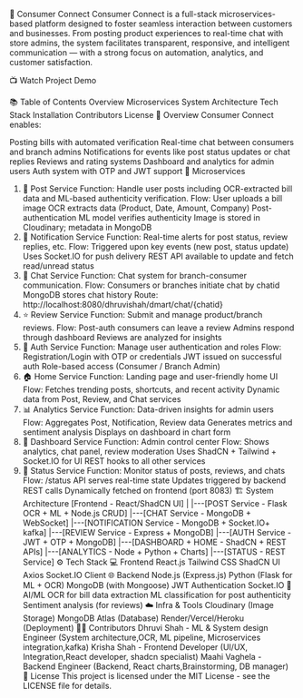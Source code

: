 🧩 Consumer Connect
Consumer Connect is a full-stack microservices-based platform designed to foster seamless interaction between customers and businesses. From posting product experiences to real-time chat with store admins, the system facilitates transparent, responsive, and intelligent communication — with a strong focus on automation, analytics, and customer satisfaction.

📺 Watch Project Demo

📚 Table of Contents
Overview
Microservices
System Architecture
Tech Stack
Installation
Contributors
License
📌 Overview
Consumer Connect enables:

Posting bills with automated verification
Real-time chat between consumers and branch admins
Notifications for events like post status updates or chat replies
Reviews and rating systems
Dashboard and analytics for admin users
Auth system with OTP and JWT support
🧱 Microservices
1. 📝 Post Service
Function: Handle user posts including OCR-extracted bill data and ML-based authenticity verification.
Flow:
User uploads a bill image
OCR extracts data (Product, Date, Amount, Company)
Post-authentication ML model verifies authenticity
Image is stored in Cloudinary; metadata in MongoDB
2. 🔔 Notification Service
Function: Real-time alerts for post status, review replies, etc.
Flow:
Triggered upon key events (new post, status update)
Uses Socket.IO for push delivery
REST API available to update and fetch read/unread status
3. 💬 Chat Service
Function: Chat system for branch-consumer communication.
Flow:
Consumers or branches initiate chat by chatid
MongoDB stores chat history
Route: http://localhost:8080/dhruvishah/dmart/chat/{chatid}
4. ⭐ Review Service
Function: Submit and manage product/branch reviews.
Flow:
Post-auth consumers can leave a review
Admins respond through dashboard
Reviews are analyzed for insights
5. 🔐 Auth Service
Function: Manage user authentication and roles
Flow:
Registration/Login with OTP or credentials
JWT issued on successful auth
Role-based access (Consumer / Branch Admin)
6. 🏠 Home Service
Function: Landing page and user-friendly home UI
Flow:
Fetches trending posts, shortcuts, and recent activity
Dynamic data from Post, Review, and Chat services
7. 📊 Analytics Service
Function: Data-driven insights for admin users
Flow:
Aggregates Post, Notification, Review data
Generates metrics and sentiment analysis
Displays on dashboard in chart form
8. 🧮 Dashboard Service
Function: Admin control center
Flow:
Shows analytics, chat panel, review moderation
Uses ShadCN + Tailwind + Socket.IO for UI
REST hooks to all other services
9. 📌 Status Service
Function: Monitor status of posts, reviews, and chats
Flow:
/status API serves real-time state
Updates triggered by backend REST calls
Dynamically fetched on frontend (port 8083)
🏗 System Architecture
[Frontend - React/ShadCN UI]
    |
    |---[POST Service - Flask OCR + ML + Node.js CRUD]
    |---[CHAT Service - MongoDB + WebSocket]
    |---[NOTIFICATION Service - MongoDB + Socket.IO+ kafka]
    |---[REVIEW Service - Express + MongoDB]
    |---[AUTH Service - JWT + OTP + MongoDB]
    |---[DASHBOARD + HOME - ShadCN + REST APIs]
    |---[ANALYTICS - Node + Python + Charts]
    |---[STATUS - REST Service]
⚙️ Tech Stack
💻 Frontend
React.js
Tailwind CSS
ShadCN UI
Axios
Socket.IO Client
🌐 Backend
Node.js (Express.js)
Python (Flask for ML + OCR)
MongoDB (with Mongoose)
JWT Authentication
Socket.IO
🧠 AI/ML
OCR for bill data extraction
ML classification for post authenticity
Sentiment analysis (for reviews)
☁️ Infra & Tools
Cloudinary (Image Storage)
MongoDB Atlas (Database)
Render/Vercel/Heroku (Deployment)
👨‍💻 Contributors
Dhruvi Shah - ML & System design Engineer (System architecture,OCR, ML pipeline, Microservices integration,kafka)
Krisha Shah - Frontend Developer (UI/UX, Integration,React developer, shadcn specialist)
Maahi Vaghela - Backend Engineer (Backend, React charts,Brainstorming, DB manager)
📜 License
This project is licensed under the MIT License - see the LICENSE file for details.
